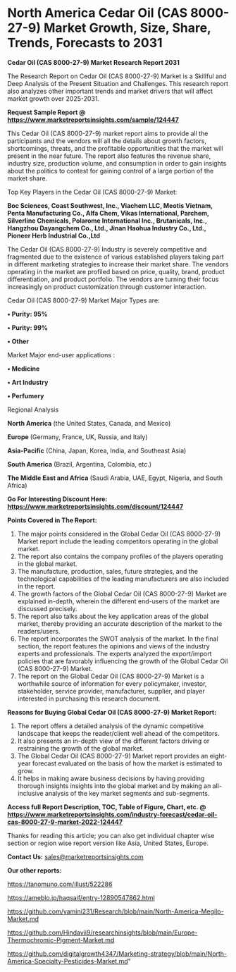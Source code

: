 # North America Cedar Oil (CAS 8000-27-9) Market Growth, Size, Share, Trends, Forecasts to 2031

<strong>Cedar Oil (CAS 8000-27-9) Market Research Report 2031</strong>

The Research Report on Cedar Oil (CAS 8000-27-9) Market is a Skillful and Deep Analysis of the Present Situation and Challenges. This research report also analyzes other important trends and market drivers that will affect market growth over 2025-2031.

<strong>Request Sample Report @ <a href=https://www.marketreportsinsights.com/sample/124447>https://www.marketreportsinsights.com/sample/124447</a></strong>

This Cedar Oil (CAS 8000-27-9) market report aims to provide all the participants and the vendors will all the details about growth factors, shortcomings, threats, and the profitable opportunities that the market will present in the near future. The report also features the revenue share, industry size, production volume, and consumption in order to gain insights about the politics to contest for gaining control of a large portion of the market share.

Top Key Players in the Cedar Oil (CAS 8000-27-9) Market:

<strong>Boc Sciences, Coast Southwest, Inc., Viachem LLC, Meotis Vietnam, Penta Manufacturing Co., Alfa Chem, Vikas International, Parchem, Silverline Chemicals, Polarome International Inc., Brutanicals, Inc., Hangzhou Dayangchem Co., Ltd., Jinan Haohua Industry Co., Ltd., Pioneer Herb Industrial Co.,Ltd</strong>

The Cedar Oil (CAS 8000-27-9) Industry is severely competitive and fragmented due to the existence of various established players taking part in different marketing strategies to increase their market share. The vendors operating in the market are profiled based on price, quality, brand, product differentiation, and product portfolio. The vendors are turning their focus increasingly on product customization through customer interaction.

Cedar Oil (CAS 8000-27-9) Market Major Types are:

<strong>• Purity: 95%

• Purity: 99%

• Other</strong>

Market Major end-user applications :

<strong>• Medicine

• Art Industry

• Perfumery</strong>

Regional Analysis

</u><strong><b>North America</b></strong> (the United States, Canada, and Mexico)

<strong><b>Europe </b></strong>(Germany, France, UK, Russia, and Italy)

<strong><b>Asia-Pacific</b></strong> (China, Japan, Korea, India, and Southeast Asia)

<strong><b>South America</b></strong> (Brazil, Argentina, Colombia, etc.)

<strong><b>The Middle East and Africa</b></strong> (Saudi Arabia, UAE, Egypt, Nigeria, and South Africa)

<strong>Go For Interesting Discount Here: <a href=https://www.marketreportsinsights.com/discount/124447>https://www.marketreportsinsights.com/discount/124447</a></strong>

<strong>Points Covered in The Report:</strong>
<ol>
  <li>The major points considered in the Global Cedar Oil (CAS 8000-27-9) Market report include the leading competitors operating in the global market.</li>
  <li>The report also contains the company profiles of the players operating in the global market.</li>
  <li>The manufacture, production, sales, future strategies, and the technological capabilities of the leading manufacturers are also included in the report.</li>
  <li>The growth factors of the Global Cedar Oil (CAS 8000-27-9) Market are explained in-depth, wherein the different end-users of the market are discussed precisely.</li>
  <li>The report also talks about the key application areas of the global market, thereby providing an accurate description of the market to the readers/users.</li>
  <li>The report incorporates the SWOT analysis of the market. In the final section, the report features the opinions and views of the industry experts and professionals. The experts analyzed the export/import policies that are favorably influencing the growth of the Global Cedar Oil (CAS 8000-27-9) Market.</li>
  <li>The report on the Global Cedar Oil (CAS 8000-27-9) Market is a worthwhile source of information for every policymaker, investor, stakeholder, service provider, manufacturer, supplier, and player interested in purchasing this research document.</li>
</ol>
<strong>Reasons for Buying Global Cedar Oil (CAS 8000-27-9) Market Report:</strong>

<ol>
  <li>The report offers a detailed analysis of the dynamic competitive landscape that keeps the reader/client well ahead of the competitors.</li>
  <li>It also presents an in-depth view of the different factors driving or restraining the growth of the global market.</li>
  <li>The Global Cedar Oil (CAS 8000-27-9) Market report provides an eight-year forecast evaluated on the basis of how the market is estimated to grow.</li>
  <li>It helps in making aware business decisions by having providing thorough insights insights into the global market and by making an all-inclusive analysis of the key market segments and sub-segments.</li>
</ol>
<strong>Access full Report Description, TOC, Table of Figure, Chart, etc. @ <a href=https://www.marketreportsinsights.com/industry-forecast/cedar-oil-cas-8000-27-9-market-2022-124447>https://www.marketreportsinsights.com/industry-forecast/cedar-oil-cas-8000-27-9-market-2022-124447</a></strong>


Thanks for reading this article; you can also get individual chapter wise section or region wise report version like Asia, United States, Europe.

<strong>Contact Us:</strong>
sales@marketreportsinsights.com

<strong>Our other reports:</strong>

<a href=https://tanomuno.com/illust/522286>https://tanomuno.com/illust/522286</a>

<a href=https://ameblo.jp/haqsaif/entry-12890547862.html>https://ameblo.jp/haqsaif/entry-12890547862.html</a>

<a href=https://github.com/yamini231/Research/blob/main/North-America-Megilp-Market.md>https://github.com/yamini231/Research/blob/main/North-America-Megilp-Market.md</a>

<a href=https://github.com/Hindavii9/researchinsights/blob/main/Europe-Thermochromic-Pigment-Market.md>https://github.com/Hindavii9/researchinsights/blob/main/Europe-Thermochromic-Pigment-Market.md</a>

<a href=https://github.com/digitalgrowth4347/Marketing-strategy/blob/main/North-America-Specialty-Pesticides-Market.md>https://github.com/digitalgrowth4347/Marketing-strategy/blob/main/North-America-Specialty-Pesticides-Market.md</a>"
